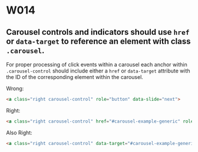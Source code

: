 # W014
## Carousel controls and indicators should use `href` or `data-target` to reference an element with class `.carousel`.

For proper processing of click events within a carousel each anchor within `.carousel-control` should include either a `href` or `data-target` attribute with the ID of the corresponding element within the carousel.

Wrong:
```html
<a class="right carousel-control" role="button" data-slide="next">
```

Right:
```html
<a class="right carousel-control" href="#carousel-example-generic" role="button" data-slide="next">
```

Also Right:
```html
<a class="right carousel-control" data-target="#carousel-example-generic" role="button" data-slide="next">
```